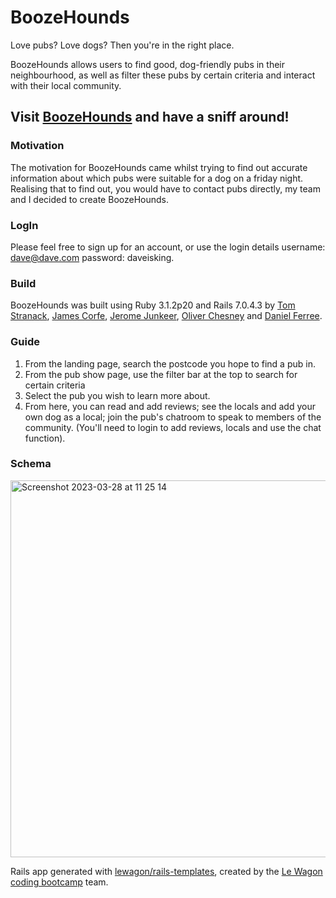 # BoozeHounds

Love pubs? Love dogs? Then you're in the right place. 

BoozeHounds allows users to find good, dog-friendly pubs in their neighbourhood, as well as filter these pubs by certain criteria and interact with their local community.

## Visit [BoozeHounds](www.boozehounds.dog) and have a sniff around!

### Motivation
The motivation for BoozeHounds came whilst trying to find out accurate information about which pubs were suitable for a dog on a friday night. Realising that to find out, you would have to contact pubs directly, my team and I decided to create BoozeHounds.

### LogIn
Please feel free to sign up for an account, or use the login details username: dave@dave.com password: daveisking.

### Build
BoozeHounds was built using Ruby 3.1.2p20 and Rails 7.0.4.3 by [Tom Stranack](https://github.com/T-Stran), [James Corfe](https://github.com/jdc338), [Jerome Junkeer](https://github.com/JJunkeer), [Oliver Chesney](https://github.com/Oliver-Chesney) and [Daniel Ferree](https://github.com/dferree).

### Guide
1. From the landing page, search the postcode you hope to find a pub in.
2. From the pub show page, use the filter bar at the top to search for certain criteria
3. Select the pub you wish to learn more about.
4. From here, you can read and add reviews; see the locals and add your own dog as a local; join the pub's chatroom to speak to members of the community. (You'll need to login to add reviews, locals and use the chat function).

### Schema
<img width="603" alt="Screenshot 2023-03-28 at 11 25 14" src="https://user-images.githubusercontent.com/122100903/228207478-1eebee9e-c135-4c25-9759-1e2e94bd3f55.png">

Rails app generated with [lewagon/rails-templates](https://github.com/lewagon/rails-templates), created by the [Le Wagon coding bootcamp](https://www.lewagon.com) team.
